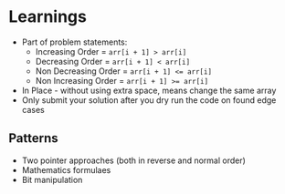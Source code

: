 # Learnings

- Part of problem statements:
  - Increasing Order = `arr[i + 1] > arr[i]`
  - Decreasing Order = `arr[i + 1] < arr[i]`
  - Non Decreasing Order = `arr[i + 1] <= arr[i]`
  - Non Increasing Order = `arr[i + 1] >= arr[i]`
- In Place - without using extra space, means change the same array
- Only submit your solution after you dry run the code on found edge cases

## Patterns

- Two pointer approaches (both in reverse and normal order)
- Mathematics formulaes
- Bit manipulation
